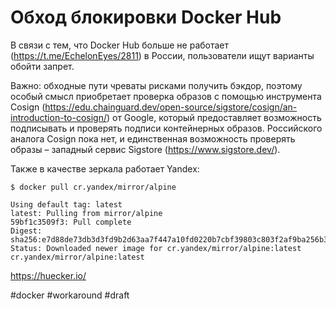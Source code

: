 # Обход блокировки Docker Hub

В связи с тем, что Docker Hub больше не работает (https://t.me/EchelonEyes/2811) в России, пользователи ищут варианты обойти запрет.

Важно: обходные пути чреваты рисками получить бэкдор, поэтому особый смысл приобретает проверка образов с помощью инструмента Cosign (https://edu.chainguard.dev/open-source/sigstore/cosign/an-introduction-to-cosign/) от Google, который предоставляет возможность подписывать и проверять подписи контейнерных образов. Российского аналога Cosign пока нет, и единственная возможность проверять образы – западный сервис Sigstore (https://www.sigstore.dev/).

Также в качестве зеркала работает Yandex:

```
$ docker pull cr.yandex/mirror/alpine

Using default tag: latest
latest: Pulling from mirror/alpine
59bf1c3509f3: Pull complete 
Digest: sha256:e7d88de73db3d3fd9b2d63aa7f447a10fd0220b7cbf39803c803f2af9ba256b3
Status: Downloaded newer image for cr.yandex/mirror/alpine:latest
cr.yandex/mirror/alpine:latest
```

https://huecker.io/

#docker #workaround
#draft